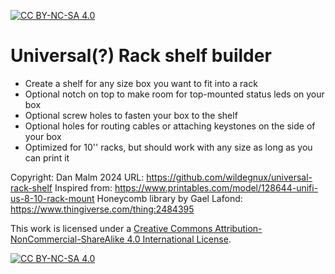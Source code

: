 [![CC BY-NC-SA 4.0][cc-by-nc-sa-shield]][cc-by-nc-sa]

# Universal(?) Rack shelf builder
* Create a shelf for any size box you want to fit into a rack
* Optional notch on top to make room for top-mounted status leds on your box
* Optional screw holes to fasten your box to the shelf
* Optional holes for routing cables or attaching keystones on the side of your box
* Optimized for 10'' racks, but should work with any size as long as you can print it

Copyright: Dan Malm 2024
URL: https://github.com/wildegnux/universal-rack-shelf
Inspired from:
    https://www.printables.com/model/128644-unifi-us-8-10-rack-mount
Honeycomb library by Gael Lafond:
    https://www.thingiverse.com/thing:2484395

This work is licensed under a
[Creative Commons Attribution-NonCommercial-ShareAlike 4.0 International License][cc-by-nc-sa].

[![CC BY-NC-SA 4.0][cc-by-nc-sa-image]][cc-by-nc-sa]

[cc-by-nc-sa]: http://creativecommons.org/licenses/by-nc-sa/4.0/
[cc-by-nc-sa-image]: https://licensebuttons.net/l/by-nc-sa/4.0/88x31.png
[cc-by-nc-sa-shield]: https://img.shields.io/badge/License-CC%20BY--NC--SA%204.0-lightgrey.svg
